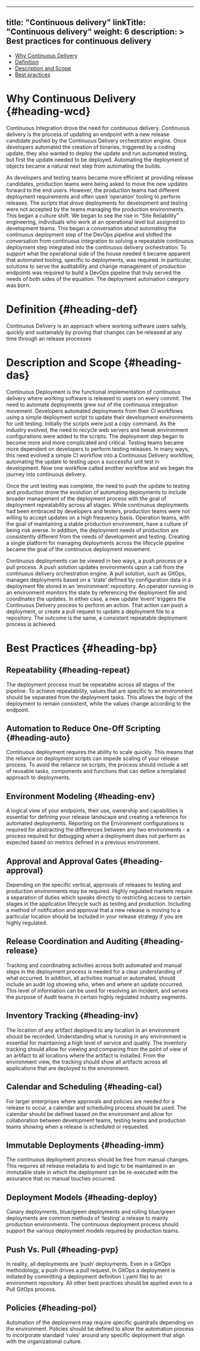 
---
title: "Continuous delivery"
linkTitle: "Continuous delivery"
weight: 6
description: >
  Best practices for continuous delivery
---


- [Why Continuous Delivery](#heading-wcd)
- [Definition](#heading-def)
- [Description and Scope](#heading-das)
- [Best practices](#heading-bp)


# Why Continuous Delivery {#heading-wcd}
Continuous Integration drove the need for continuous delivery. Continuous delivery is the process of updating an endpoint with a new release candidate pushed by the Continuous Delivery orchestration engine. Once developers automated the creation of binaries, triggered by a coding update, they also wanted to deploy the update and run automated testing, but first the update needed to be deployed. Automating the deployment of objects became a natural next step from automating the builds. 

As developers and testing teams became more efficient at providing release candidates, production teams were being asked to move the new updates forward to the end users. However, the production teams had different deployment requirements and often used ‘operation’ tooling to perform releases. The scripts that drove deployments for development and testing were not accepted by the teams managing the production environments. This began a culture shift. We began to see the rise in “Site Reliability” engineering, individuals who work at an operational level but assigned to development teams. This began a conversation about automating the continuous deployment step of the DevOps pipeline and shifted the conversation from continuous integration to solving a repeatable continuous deployment step integrated into the continuous delivery orchestration. To support what the operational side of the house needed it became apparent that automated tooling, specific to deployments, was required. In particular, solutions to serve the auditability and change management of production endpoints was required to build a DevOps pipeline that truly served the needs of both sides of the equation. The deployment automation category was born. 

# Definition {#heading-def}
Continuous Delivery is an approach where working software users safely, quickly and sustainably by proving that changes can be released at any time
through an release processes

# Description and Scope {#heading-das}
Continuous Deployment is the functional implementation of continuous delivery where working software is released to users on every commit. The need to automate deployments grew out of the continuous integration movement. Developers automated deployments from their CI workflows using a simple deployment script to update their development environments for unit testing. Initially the scripts were just a copy command. As the industry evolved, the need to recycle web servers and tweak environment configurations were added to the scripts. The deployment step began to become more and more complicated and critical. Testing teams became more dependent on developers to perform testing releases. In many ways, this need evolved a simple CI workflow into a Continuous Delivery workflow, automating the update to testing upon a successful unit test in development. Now one workflow called another workflow and we began the journey into continuous delivery. 

Once the unit testing was complete, the need to push the update to testing and production drove the evolution of automating deployments to include broader management of the deployment process with the goal of deployment repeatability across all stages. While continuous deployments had been embraced by developers and testers, production teams were not willing to accept updates on a high frequency basis. Operation teams, with the goal of maintaining a stable production environment, have a culture of being risk averse. In addition, the deployment needs of production are consistently different from the needs of development and testing. Creating a single platform for managing deployments across the lifecycle pipeline became the goal of the continuous deployment movement. 

Continuous deployments can be viewed in two ways, a push process or a pull process. A push solution updates environments upon a call from the continuous delivery orchestration engine. A pull solution, such as GitOps, manages deployments based on a ‘state’ defined by configuration data in a deployment file stored in an ‘environment’ repository. An operator running in an environment monitors the state by referencing the deployment file and coordinates the updates. In either case,  a new update ‘event’ triggers the Continuous Delivery process to perform an action. That action can push a deployment, or create a pull request to update a deployment file to a repository. The outcome is the same, a consistent repeatable deployment process is achieved. 



# Best Practices {#heading-bp}

## Repeatability {#heading-repeat}
The deployment process must be repeatable across all stages of the pipeline. To achieve repeatability, values that are specific to an environment should be separated from the deployment tasks. This allows the logic of the deployment to remain consistent, while the values change according to the endpoint. 

## Automation to Reduce One-Off Scripting {#heading-auto}
Continuous deployment requires the ability to scale quickly. This means that the reliance on deployment scripts can impede scaling of your release process. To avoid the reliance on scripts, the process should include a set of reusable tasks, components and functions that can define a templated approach to deployments. 

## Environment Modeling {#heading-env}
A logical view of your endpoints, their use, ownership and capabilities is essential for defining your release landscape and creating a reference for automated deployments. Reporting on the Environment configurations is required for abstracting the differences between any two environments - a process required for debugging when a deployment does not perform as expected based on metrics defined in a previous environment. 

## Approval and Approval Gates {#heading-approval}
Depending on the specific vertical, approvals of releases to testing and production environments may be required. Highly regulated markets require a separation of duties which speaks directly to restricting access to certain stages in the application lifecycle such as testing and production. Including a method of notification and approval that a new release is moving to a particular location should be included in your release strategy if you are highly regulated.  

## Release Coordination and Auditing {#heading-release}
Tracking and coordinating activities across both automated and manual steps in the deployment process is needed for a clear understanding of what occurred.  In addition, all activities manual or automated, should include an audit log showing who, when and where an update occurred. This level of information can be used for resolving an incident, and serves the purpose of Audit teams in certain highly regulated industry segments. 

## Inventory Tracking {#heading-inv}
The location of any artifact deployed to any location in an environment should be recorded. Understanding what is running in any environment is essential for maintaining a high level of service and quality. The inventory tracking should allow for viewing and comparing from the point of view of an artifact to all locations where the artifact is installed. From the environment view, the tracking should show all artifacts across all applications that are deployed to the environment. 

## Calendar and Scheduling {#heading-cal}
For larger enterprises where approvals and policies are needed for a release to occur, a calendar and scheduling process should be used. The calendar should be defined based on the environment and allow for collaboration between development teams, testing teams and production teams showing when a release is scheduled or requested. 

## Immutable Deployments {#heading-imm}
The continuous deployment process should be free from manual changes. This requires all release metadata to and logic to be maintained in an immutable state in which the deployment can be re-executed with the assurance that no manual touches occurred. 

## Deployment Models {#heading-deploy}
Canary deployments, blue/green deployments and rolling blue/green deployments are common methods of ‘testing’ a release to mainly production environments. The continuous deployment process should support the various deployment models required by production teams. 

## Push Vs. Pull {#heading-pvp}
In reality, all deployments are ‘push’ deployments. Even in a GitOps methodology, a push drives a pull request. In GitOps a deployment is initiated by committing a deployment definition (.yaml file) to an environment repository. All other best practices should be applied even to a Pull GitOps process. 

## Policies {#heading-pol}
Automation of the deployment may require specific guardrails depending on the environment. Policies should be defined to allow the automation process to incorporate standard ‘rules’ around any specific deployment that align with the organizational culture. 
